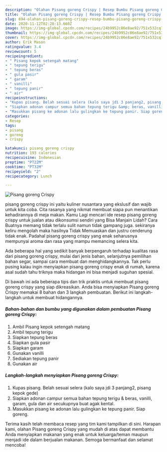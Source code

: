 ```yaml
---
description: "Olahan Pisang goreng Crispy | Resep Bumbu Pisang goreng Crispy Yang Lezat"
title: "Olahan Pisang goreng Crispy | Resep Bumbu Pisang goreng Crispy Yang Lezat"
slug: 694-olahan-pisang-goreng-crispy-resep-bumbu-pisang-goreng-crispy-yang-lezat
date: 2020-11-12T02:28:13.660Z
image: https://img-global.cpcdn.com/recipes/24b9952c86e8ae92/751x532cq70/pisang-goreng-crispy-foto-resep-utama.jpg
thumbnail: https://img-global.cpcdn.com/recipes/24b9952c86e8ae92/751x532cq70/pisang-goreng-crispy-foto-resep-utama.jpg
cover: https://img-global.cpcdn.com/recipes/24b9952c86e8ae92/751x532cq70/pisang-goreng-crispy-foto-resep-utama.jpg
author: Erik Mason
ratingvalue: 3.4
reviewcount: 5
recipeingredient:
- " Pisang kepok setengah matang"
- " tepung terigu"
- " tepung beras"
- " gula pasir"
- " garam"
- " vanilli"
- " tepung panir"
- " air"
recipeinstructions:
- "Kupas pisang. Belah sesuai selera (kalo saya jdi 3 panjang2, pisang kepok gede)"
- "Siapkan adonan campur semua bahan tepung terigu &amp; beras, vanilli, garam, gula dan air secukupnya buat agak kental."
- "Masukkan pisang ke adonan lalu gulingkan ke tepung panir. Siap goreng."
categories:
- Resep
tags:
- pisang
- goreng
- crispy

katakunci: pisang goreng crispy 
nutrition: 193 calories
recipecuisine: Indonesian
preptime: "PT22M"
cooktime: "PT32M"
recipeyield: "2"
recipecategory: Lunch

---
```



![Pisang goreng Crispy](https://img-global.cpcdn.com/recipes/24b9952c86e8ae92/751x532cq70/pisang-goreng-crispy-foto-resep-utama.jpg)


pisang goreng crispy ini yaitu kuliner nusantara yang ekslusif dan wajib untuk kita coba. Cita rasanya yang nikmat membuat siapa pun menantikan kehadirannya di meja makan.
Kamu Lagi mencari ide resep pisang goreng crispy untuk jualan atau dikonsumsi sendiri yang Bisa Manjain Lidah? Cara Buatnya memang tidak terlalu sulit namun tidak gampang juga. sekiranya keliru mengolah maka hasilnya Tidak Memuaskan dan justru cenderung tidak enak. Padahal pisang goreng crispy yang enak seharusnya mempunyai aroma dan rasa yang mampu memancing selera kita.

Ada beberapa hal yang sedikit banyak berpengaruh terhadap kualitas rasa dari pisang goreng crispy, mulai dari jenis bahan, selanjutnya pemilihan bahan segar, sampai cara membuat dan menghidangkannya. Tak perlu pusing kalau ingin menyiapkan pisang goreng crispy enak di rumah, karena asal sudah tahu triknya maka hidangan ini bisa menjadi suguhan spesial.




Di bawah ini ada beberapa tips dan trik praktis untuk membuat pisang goreng crispy yang siap dikreasikan. Anda bisa menyiapkan Pisang goreng Crispy memakai 8 bahan dan 3 langkah pembuatan. Berikut ini langkah-langkah untuk membuat hidangannya.

<!--inarticleads1-->

##### Bahan-bahan dan bumbu yang digunakan dalam pembuatan Pisang goreng Crispy:

1. Ambil  Pisang kepok setengah matang
1. Ambil  tepung terigu
1. Siapkan  tepung beras
1. Siapkan  gula pasir
1. Siapkan  garam
1. Gunakan  vanilli
1. Sediakan  tepung panir
1. Gunakan  air




<!--inarticleads2-->

##### Langkah-langkah menyiapkan Pisang goreng Crispy:

1. Kupas pisang. Belah sesuai selera (kalo saya jdi 3 panjang2, pisang kepok gede)
1. Siapkan adonan campur semua bahan tepung terigu &amp; beras, vanilli, garam, gula dan air secukupnya buat agak kental.
1. Masukkan pisang ke adonan lalu gulingkan ke tepung panir. Siap goreng.




Terima kasih telah membaca resep yang tim kami tampilkan di sini. Harapan kami, olahan Pisang goreng Crispy yang mudah di atas dapat membantu Anda menyiapkan makanan yang enak untuk keluarga/teman maupun menjadi ide dalam berjualan makanan. Semoga bermanfaat dan selamat mencoba!

